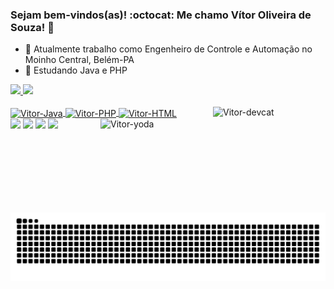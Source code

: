 ### Sejam bem-vindos(as)! :octocat: Me chamo Vítor Oliveira de Souza! 🦅


- 🔭 Atualmente trabalho como Engenheiro de Controle e Automação no Moinho Central, Belém-PA
- 🌱 Estudando Java e PHP


<div>
  <a href="https://github.com/vitorosouza">
  <img height="140em" src="https://github-readme-stats.vercel.app/api?username=vitorosouza&show_icons=true&theme=dark&include_all_commits=true&count_private=true"/>
  <img height="140em" src="https://github-readme-stats.vercel.app/api/top-langs/?username=vitorosouza&layout=compact&langs_count=7&theme=dark"/>
</div>
<div style="display: inline_block"><br>
  <img align="center" alt="Vitor-Java" height="30" width="40" src="https://cdn.jsdelivr.net/gh/devicons/devicon/icons/java/java-original-wordmark.svg">
  <img align="center" alt="Vitor-PHP" height="30" width="40" src="https://cdn.jsdelivr.net/gh/devicons/devicon/icons/php/php-original.svg"/>
  <img align="center" alt="Vitor-HTML" height="30" width="40" src="https://cdn.jsdelivr.net/gh/devicons/devicon/icons/html5/html5-plain-wordmark.svg"/>
  
 
  
 <img align="right" alt="Vitor-devcat" height="150" width="180" src="https://media.giphy.com/media/3oKIPnAiaMCws8nOsE/giphy.gif">
  <img align="right" alt="Vitor-yoda" height="150" width="180" src="https://media.giphy.com/media/QxGRd0jHlSa8NymtHk/giphy.gif?cid=790b7611017d77c4ee3b42c96588c69957c59e77d36a6c1b&rid=giphy.gif&ct=g">
</div>

 
<div> 
  <a href="https://www.youtube.com/channel/UCAOMqhyRmfkT5DgfunzROjg" target="_blank"><img src="https://img.shields.io/badge/YouTube-FF0000?style=for-the-badge&logo=youtube&logoColor=white" target="_blank"></a>
  <a href="https://instagram.com/vit_souza" target="_blank"><img src="https://img.shields.io/badge/-Instagram-%23E4405F?style=for-the-badge&logo=instagram&logoColor=white" target="_blank"></a> 
</a> 
  <a href = "mailto:vitorosouza@hotmail.com"><img src="https://img.shields.io/badge/-Gmail-%23333?style=for-the-badge&logo=gmail&logoColor=white" target="_blank"></a>
  <a href="https://www.linkedin.com/in/vitorosouza" target="_blank"><img src="https://img.shields.io/badge/-LinkedIn-%230077B5?style=for-the-badge&logo=linkedin&logoColor=white" target="_blank"></a> 
 
  
  ![Snake animation](https://github.com/vitorosouza/vitorosouza/blob/output/github-contribution-grid-snake.svg)
 
</div>
